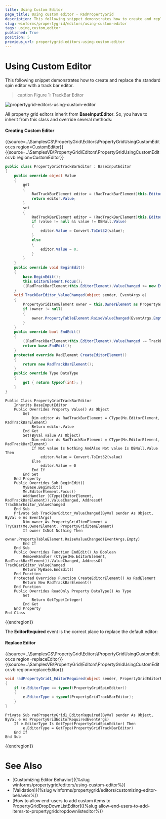 ```yaml
---
title: Using Custom Editor
page_title: Using custom editor - RadPropertyGrid
description: This following snippet demonstrates how to create and replace the standard spin editor with a track bar editor.
slug: winforms/propertygrid/editors/using-custom-editor
tags: using,custom,editor
published: True
position: 5
previous_url: propertygrid-editors-using-custom-editor
---
```


# Using Custom Editor

This following snippet demonstrates how to create and replace the standard spin editor with a track bar editor.

>caption Figure 1: TrackBar Editor

![propertygrid-editors-using-custom-editor](images/propertygrid-editors-using-custom-editor.png)

All property grid editors inherit from __BaseInputEditor__. So, you have to inherit from this class and override several methods:

#### Creating Custom Editor

{{source=..\SamplesCS\PropertyGrid\Editors\PropertyGridUsingCustomEditor.cs region=CustomEditor}} 
{{source=..\SamplesVB\PropertyGrid\Editors\PropertyGridUsingCustomEditor.vb region=CustomEditor}} 

````C#
public class PropertyGridTrackBarEditor : BaseInputEditor
{
    public override object Value
    {
        get
        {
            RadTrackBarElement editor = (RadTrackBarElement)this.EditorElement;
            return editor.Value;
        }
        set
        {
            RadTrackBarElement editor = (RadTrackBarElement)this.EditorElement;
            if (value != null && value != DBNull.Value)
            {
                editor.Value = Convert.ToInt32(value);
            }
            else
            {
                editor.Value = 0;
            }
        }
    }
    public override void BeginEdit()
    {
        base.BeginEdit();
        this.EditorElement.Focus();
        ((RadTrackBarElement)this.EditorElement).ValueChanged += new EventHandler(TrackBarEditor_ValueChanged);
    }
    void TrackBarEditor_ValueChanged(object sender, EventArgs e)
    {
        PropertyGridItemElement owner = this.OwnerElement as PropertyGridItemElement;
        if (owner != null)
        {
            owner.PropertyTableElement.RaiseValueChanged(EventArgs.Empty);
        }
    }
    public override bool EndEdit()
    {
        ((RadTrackBarElement)this.EditorElement).ValueChanged -= TrackBarEditor_ValueChanged;
        return base.EndEdit();
    }
    protected override RadElement CreateEditorElement()
    {
        return new RadTrackBarElement();
    }
    public override Type DataType
    {
        get { return typeof(int); }
    }
}

````
````VB.NET
Public Class PropertyGridTrackBarEditor
    Inherits BaseInputEditor
    Public Overrides Property Value() As Object
        Get
            Dim editor As RadTrackBarElement = CType(Me.EditorElement, RadTrackBarElement)
            Return editor.Value
        End Get
        Set(ByVal value As Object)
            Dim editor As RadTrackBarElement = CType(Me.EditorElement, RadTrackBarElement)
            If Not value Is Nothing AndAlso Not value Is DBNull.Value Then
                editor.Value = Convert.ToInt32(value)
            Else
                editor.Value = 0
            End If
        End Set
    End Property
    Public Overrides Sub BeginEdit()
        MyBase.BeginEdit()
        Me.EditorElement.Focus()
        AddHandler (CType(EditorElement, RadTrackBarElement)).ValueChanged, AddressOf TrackBarEditor_ValueChanged
    End Sub
    Private Sub TrackBarEditor_ValueChanged(ByVal sender As Object, ByVal e As EventArgs)
        Dim owner As PropertyGridItemElement = TryCast(Me.OwnerElement, PropertyGridItemElement)
        If owner IsNot Nothing Then
            owner.PropertyTableElement.RaiseValueChanged(EventArgs.Empty)
        End If
    End Sub
    Public Overrides Function EndEdit() As Boolean
        RemoveHandler (CType(Me.EditorElement, RadTrackBarElement)).ValueChanged, AddressOf TrackBarEditor_ValueChanged
        Return MyBase.EndEdit()
    End Function
    Protected Overrides Function CreateEditorElement() As RadElement
        Return New RadTrackBarElement()
    End Function
    Public Overrides ReadOnly Property DataType() As Type
        Get
            Return GetType(Integer)
        End Get
    End Property
End Class

````

{{endregion}}

The __EditorRequired__ event is the correct place to replace the default editor:

#### Replace Editor

{{source=..\SamplesCS\PropertyGrid\Editors\PropertyGridUsingCustomEditor.cs region=replaceEditor}} 
{{source=..\SamplesVB\PropertyGrid\Editors\PropertyGridUsingCustomEditor.vb region=replaceEditor}} 

````C#
void radPropertyGrid1_EditorRequired(object sender, PropertyGridEditorRequiredEventArgs e)
{
    if (e.EditorType == typeof(PropertyGridSpinEditor))
    {
        e.EditorType = typeof(PropertyGridTrackBarEditor);
    }
}

````
````VB.NET
Private Sub radPropertyGrid1_EditorRequired(ByVal sender As Object, ByVal e As PropertyGridEditorRequiredEventArgs)
    If e.EditorType Is GetType(PropertyGridSpinEditor) Then
        e.EditorType = GetType(PropertyGridTrackBarEditor)
    End If
End Sub

````

{{endregion}}

# See Also

* [Customizing Editor Behavior]({%slug winforms/propertygrid/editors/using-custom-editor%})
* [Validation]({%slug winforms/propertygrid/editors/customizing-editor-behavior%})
* [How to allow end-users to add custom items to PropertyGridDropDownListEditor]({%slug allow-end-users-to-add-items-to-propertygriddropdownlisteditor%})
